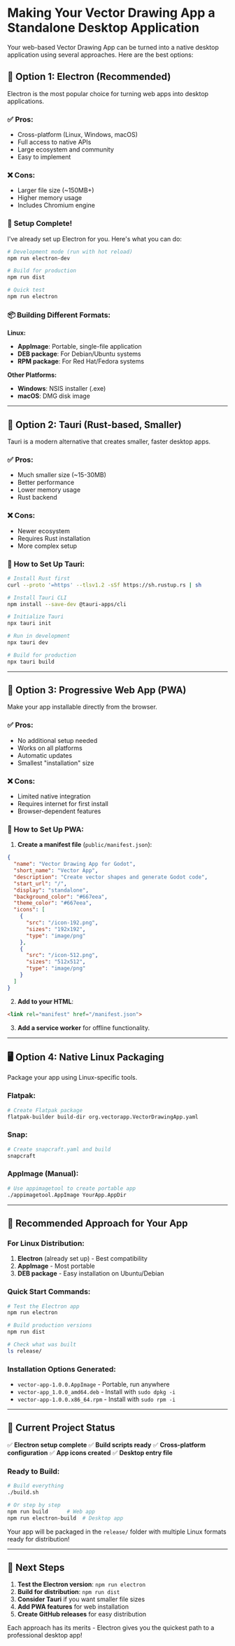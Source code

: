 # Making Your Vector Drawing App a Standalone Desktop Application

Your web-based Vector Drawing App can be turned into a native desktop application using several approaches. Here are the best options:

## 🎯 **Option 1: Electron (Recommended)**

Electron is the most popular choice for turning web apps into desktop applications.

### ✅ **Pros:**
- Cross-platform (Linux, Windows, macOS)
- Full access to native APIs
- Large ecosystem and community
- Easy to implement

### ❌ **Cons:**
- Larger file size (~150MB+)
- Higher memory usage
- Includes Chromium engine

### 🔧 **Setup Complete!**
I've already set up Electron for you. Here's what you can do:

```bash
# Development mode (run with hot reload)
npm run electron-dev

# Build for production
npm run dist

# Quick test
npm run electron
```

### 📦 **Building Different Formats:**

**Linux:**
- **AppImage**: Portable, single-file application
- **DEB package**: For Debian/Ubuntu systems
- **RPM package**: For Red Hat/Fedora systems

**Other Platforms:**
- **Windows**: NSIS installer (.exe)
- **macOS**: DMG disk image

---

## 🌟 **Option 2: Tauri (Rust-based, Smaller)**

Tauri is a modern alternative that creates smaller, faster desktop apps.

### ✅ **Pros:**
- Much smaller size (~15-30MB)
- Better performance
- Lower memory usage
- Rust backend

### ❌ **Cons:**
- Newer ecosystem
- Requires Rust installation
- More complex setup

### 🔧 **How to Set Up Tauri:**

```bash
# Install Rust first
curl --proto '=https' --tlsv1.2 -sSf https://sh.rustup.rs | sh

# Install Tauri CLI
npm install --save-dev @tauri-apps/cli

# Initialize Tauri
npx tauri init

# Run in development
npx tauri dev

# Build for production
npx tauri build
```

---

## 🐧 **Option 3: Progressive Web App (PWA)**

Make your app installable directly from the browser.

### ✅ **Pros:**
- No additional setup needed
- Works on all platforms
- Automatic updates
- Smallest "installation" size

### ❌ **Cons:**
- Limited native integration
- Requires internet for first install
- Browser-dependent features

### 🔧 **How to Set Up PWA:**

1. **Create a manifest file** (`public/manifest.json`):
```json
{
  "name": "Vector Drawing App for Godot",
  "short_name": "Vector App",
  "description": "Create vector shapes and generate Godot code",
  "start_url": "/",
  "display": "standalone",
  "background_color": "#667eea",
  "theme_color": "#667eea",
  "icons": [
    {
      "src": "/icon-192.png",
      "sizes": "192x192",
      "type": "image/png"
    },
    {
      "src": "/icon-512.png",
      "sizes": "512x512",
      "type": "image/png"
    }
  ]
}
```

2. **Add to your HTML**:
```html
<link rel="manifest" href="/manifest.json">
```

3. **Add a service worker** for offline functionality.

---

## 🖥️ **Option 4: Native Linux Packaging**

Package your app using Linux-specific tools.

### **Flatpak:**
```bash
# Create Flatpak package
flatpak-builder build-dir org.vectorapp.VectorDrawingApp.yaml
```

### **Snap:**
```bash
# Create snapcraft.yaml and build
snapcraft
```

### **AppImage (Manual):**
```bash
# Use appimagetool to create portable app
./appimagetool.AppImage YourApp.AppDir
```

---

## 🎯 **Recommended Approach for Your App**

### **For Linux Distribution:**
1. **Electron** (already set up) - Best compatibility
2. **AppImage** - Most portable
3. **DEB package** - Easy installation on Ubuntu/Debian

### **Quick Start Commands:**

```bash
# Test the Electron app
npm run electron

# Build production versions
npm run dist

# Check what was built
ls release/
```

### **Installation Options Generated:**
- `vector-app-1.0.0.AppImage` - Portable, run anywhere
- `vector-app_1.0.0_amd64.deb` - Install with `sudo dpkg -i`
- `vector-app-1.0.0.x86_64.rpm` - Install with `sudo rpm -i`

---

## 🔧 **Current Project Status**

✅ **Electron setup complete**
✅ **Build scripts ready**
✅ **Cross-platform configuration**
✅ **App icons created**
✅ **Desktop entry file**

### **Ready to Build:**
```bash
# Build everything
./build.sh

# Or step by step
npm run build      # Web app
npm run electron-build  # Desktop app
```

Your app will be packaged in the `release/` folder with multiple Linux formats ready for distribution!

---

## 🚀 **Next Steps**

1. **Test the Electron version**: `npm run electron`
2. **Build for distribution**: `npm run dist`
3. **Consider Tauri** if you want smaller file sizes
4. **Add PWA features** for web installation
5. **Create GitHub releases** for easy distribution

Each approach has its merits - Electron gives you the quickest path to a professional desktop app!
